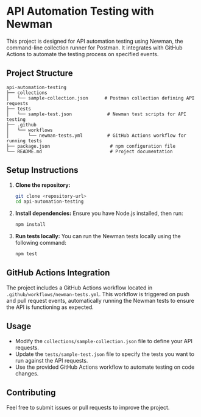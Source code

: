 # API Automation Testing with Newman

This project is designed for API automation testing using Newman, the command-line collection runner for Postman. It integrates with GitHub Actions to automate the testing process on specified events.

## Project Structure

```
api-automation-testing
├── collections
│   └── sample-collection.json      # Postman collection defining API requests
├── tests
│   └── sample-test.json             # Newman test scripts for API testing
├── .github
│   └── workflows
│       └── newman-tests.yml         # GitHub Actions workflow for running tests
├── package.json                      # npm configuration file
└── README.md                         # Project documentation
```

## Setup Instructions

1. **Clone the repository:**
   ```bash
   git clone <repository-url>
   cd api-automation-testing
   ```

2. **Install dependencies:**
   Ensure you have Node.js installed, then run:
   ```bash
   npm install
   ```

3. **Run tests locally:**
   You can run the Newman tests locally using the following command:
   ```bash
   npm test
   ```

## GitHub Actions Integration

The project includes a GitHub Actions workflow located in `.github/workflows/newman-tests.yml`. This workflow is triggered on push and pull request events, automatically running the Newman tests to ensure the API is functioning as expected.

## Usage

- Modify the `collections/sample-collection.json` file to define your API requests.
- Update the `tests/sample-test.json` file to specify the tests you want to run against the API requests.
- Use the provided GitHub Actions workflow to automate testing on code changes.

## Contributing

Feel free to submit issues or pull requests to improve the project.